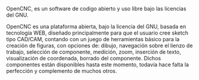 OpenCNC, es un software de codigo abierto y uso libre bajo las licencias del GNU.

OpenCNC es una plataforma abierta, bajo la licencia
del   GNU,   basada   en   tecnología   WEB,   diseñado
principalmente para que el usuario cree sketch tipo
CAD/CAM, contando con un juego de herramientas
básico para la creación de figuras, con opciones de:
dibujo,   navegación   sobre   el   lienzo   de   trabajo,
selección de componente, medición, zoom, inserción
de   texto,   visualización   de   coordenada,   borrado   del
componente.   Dichos   componentes   están   disponibles
hasta este momento, todavía hace falta la perfección
y complemento de muchos otros.
